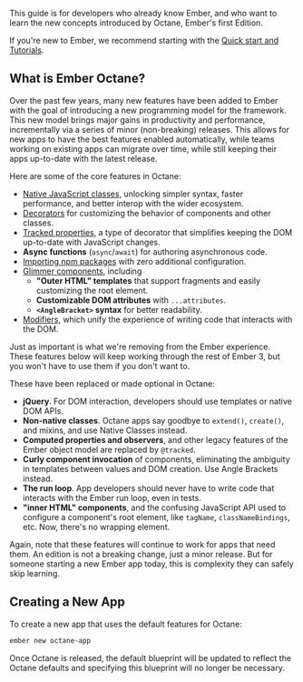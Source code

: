 This guide is for developers who already know Ember, and who want to learn the new concepts introduced
by Octane, Ember's first Edition.

If you're new to Ember, we recommend starting with the [Quick start and Tutorials](https://emberjs.com/learn).

## What is Ember Octane?

Over the past few years, many new features have been added to Ember with the goal of introducing a new programming model for the framework.
This new model brings major gains in productivity and performance, incrementally via a series of minor (non-breaking) releases.
This allows for new apps to have the best features enabled automatically, while teams working on existing apps can migrate over time, while still keeping their apps up-to-date with the latest release.

Here are some of the core features in Octane:

- [Native JavaScript classes](../../in-depth-topics/native-classes-in-depth/), unlocking simpler syntax, faster performance,
  and better interop with the wider ecosystem.
- [Decorators](../../in-depth-topics/native-classes-in-depth/#toc_decorators) for customizing the behavior of components and other classes.
- [Tracked properties](../../in-depth-topics/autotracking-in-depth/), a type of decorator that simplifies keeping the DOM
  up-to-date with JavaScript changes.
- **Async functions** (`async`/`await`) for authoring asynchronous code.
- [Importing npm packages](../../addons-and-dependencies/managing-dependencies/#toc_regular-npm-packages) with zero additional configuration.
- [Glimmer components](../../components/), including
  - **"Outer HTML" templates** that support fragments and easily customizing the
    root element.
  - **Customizable DOM attributes** with `...attributes`.
  - **`<AngleBracket>` syntax** for better readability.
- [Modifiers](../../components/template-lifecycle-dom-and-modifiers/), which unify the experience of writing code that interacts with the DOM.

Just as important is what we're removing from the Ember experience. These
features below will keep working through the rest of Ember 3, but you won't have to use them if you don't
want to.

These have been replaced or made optional in Octane:

- **jQuery**. For DOM interaction, developers should use templates or native DOM
  APIs.
- **Non-native classes**. Octane apps say goodbye to `extend()`, `create()`, and
  mixins, and use Native Classes instead.
- **Computed properties and observers**, and other legacy features of the Ember
  object model are replaced by `@tracked`.
- **Curly component invocation** of components, eliminating the ambiguity in templates between
  values and DOM creation. Use Angle Brackets instead.
- **The run loop**. App developers should never have to write code that interacts
  with the Ember run loop, even in tests.
- **"inner HTML" components**, and the confusing JavaScript API used to
  configure a component's root element, like `tagName`, `classNameBindings`,
  etc. Now, there's no wrapping element.

Again, note that these features will continue to work for apps that need them.
An edition is not a breaking change, just a minor release. But for someone starting
a new Ember app today, this is complexity they can safely skip learning.

## Creating a New App

To create a new app that uses the default features for Octane:

```sh
ember new octane-app
```

Once Octane is released, the default blueprint will be updated to reflect the
Octane defaults and specifying this blueprint will no longer be necessary.

<!-- replace-on-release - remove the contents above and replace with:

To create a new app that has every Octane feature enabled, first make sure you have the latest Ember CLI version installed:

```sh
npm uninstall ember-cli
npm install -g ember-cli
```

Then, create your app:

```sh
ember new my-app-name
```

The remaining sections in this guide will go into details about how to upgrade
each individual feature. There's a lot to learn here, but remember, you can
gradually adopt these features in existing apps. Everything you used to do will
also work all the way through the rest of Ember 3, since Ember follows SemVer
strictly.

If you need any help, check out the [chat and forums](https://emberjs.com/community/).
If you spot something to improve in this guide, you can help out by
[filing an issue or a PR](https://github.com/ember-learn/guides-source). Thank you!


## Octane upgrade strategy

There are two areas of focus for upgrading to Octane: learning, and implementing.

### Learning

We recommend that all developers go through the [Quick Start Tutorial](../../getting-started/quick-start/) to learn the fundamentals of Octane, and then the main [Tutorial](../../tutorial/).

Along the way, you might need to study up on [Native JavaScript Classes](https://developer.mozilla.org/en-US/docs/Web/JavaScript/Reference/Statements/class) too. Otherwise, it may be confusing about which parts of code are special to Ember, and which are not.

If you work on a team of developers, it may be useful to have one developer go through the tutorials, try doing a small thing, and then demo that to the rest of the team. After everyone has had a chance for hands-on learning, schedule a meeting to plan how you want to proceed.
By design, migrating to Octane can be done in pieces. It doesn't require a big-bang refactor. If you need advice, visit [the forums or the Ember Discord](https://emberjs.com/community/) (in Discord you can use the `#topic-octane-migration` channel).

## Implementing

1. Follow the [regular upgrade steps](https://cli.emberjs.com/release/basic-use/upgrading/) to update your app to at least version `3.15`.
2. Run your tests to make sure everything still works as expected.
3. Run `npx @ember/octanify` to add any missing Octane related dependencies and enable the set of Octane optional features.
7. Create a new component in your app, and experiment! `ember g component` will give you just a test and a template. Adding `-gc` to the command will generate the JavaScript class too. Try adding a button with an action.
8. Try refactoring one existing component to use Octane style. Check out the [Cheat Sheet](./cheat-sheet/) and [Editions Deep Dive](./editions/) for some pointers.
9. Review the refactoring checklist below to create a plan for handling existing code. Note that some steps have codemods available!

If you need help along the way, visit [the Ember Community chat and forums](https://emberjs.com/community/).

### Deprecations that matter for Octane

By default, Octane does not include jQuery. Continuing to use jQuery in your app will not conflict with Octane features, however you should follow the deprecation instructions for [`jquery-apis`](https://deprecations.emberjs.com/v3.x/#toc_jquery-apis) if you need to keep using it.

### Optional features in Octane

A fully-Octane app has the following configuration in `config/optional-features.json`:

```json
{
  "application-template-wrapper": false,
  "default-async-observers": true,
  "jquery-integration": false,
  "template-only-glimmer-components": true
}
```

As mentioned above, we recommend that you use `npx @ember/octanify` to ensure these flags are set to the appropriate values. To learn what each option does, check out the [Optional Features](../../configuring-ember/optional-features/) guide.

### Refactoring checklist

For many of the optional features, the thing they affect the most is what you see in your newly-created files, not within your existing code.
Your app will keep working, even if you haven't refactored code to use Octane's features yet.
Making new files in the Octane style is good place to start, but eventually you should refactor existing code so that your app follows one main programming model, not a mixture of Octane and Classic.
Following a refactoring plan will help with onboarding new developers, and minimize flipping back and forth between different versions of the Ember Guides.

There's no one-size-fits-all strategy, but here is a checklist you can adapt, once you're familiar with what Octane has to offer:

1. Whenever you make new components, use Octane-style components. Create them with `ember generate component my-component -gc`. They can coexist in the same app with older components. Meanwhile, go through the rest of the steps below.
2. Convert curly bracket components (`{{my-component}}`) to Angle Brackets (`<MyComponent />`), using the [`ember-angle-brackets-codemod`](https://github.com/ember-codemods/ember-angle-brackets-codemod). Angle Brackets are feature of Ember since [3.4](https://blog.emberjs.com/2018/10/07/ember-3-4-released.html) that does not change a component's behavior. Read the [Angle Bracket Syntax guide](./templates/) for some examples and more in-depth information.
2. Use [Named Arguments](./templates/#toc_named-arguments) and `this` in your templates, by running the [`ember-no-implicit-this-codemod`](https://github.com/ember-codemods/ember-no-implicit-this-codemod). Component behavior should not change.
3. Use the [`ember-native-class-codemod`](https://github.com/ember-codemods/ember-native-class-codemod) on your non-component JavaScript files.
4. Refactor some components to use [Glimmer Components](../../components/). Good components to refactor first are those that do not rely on two-way bindings, computed properties, or observers. These components will serve as examples that your coworkers can refer back to.
5. Now, you have a choice to make, and the right answer varies based on how your team operates and what your app is like. Consider which path has the least mental overhead for your engineering team, including both experienced and beginner Ember developers.
   1. The first option is, you could leave most older components as-is, and gradually convert them to Octane style components whenever the course of your work requires you to edit those files. The advantage is that it is very easy for everyone to tell whether a component is classic or Octane. The disadvantage is that muscle memory for Objects vs Classes is tough to overcome.
   2. The second option is, you could run the [`ember-native-class-codemod`](https://github.com/ember-codemods/ember-native-class-codemod) for all remaining components. This will turn them into components that import from `@ember/component`, retaining all the same APIs that classic components have, but just represented in a Native Class syntax. Then, following a similar pattern as option number one, you could convert them to import from `@glimmer/component` as you work. The advantage is that everyone gets used to working with Native Classes right away. The disadvantage is that the visual differences between a Native Class `@ember/component` and a `@glimmer/component` are subtle, and time could easily be lost to mistakes like trying to use `didInsertElement` on the `@glimmer/component`.
